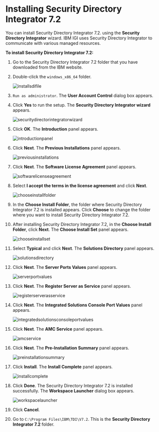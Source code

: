 [title]: # (Installing Security Directory Integrator 7.2)
[tags]: # (introduction)
[priority]: # (105)
# Installing Security Directory Integrator 7.2

You can install Security Directory Integrator 7.2. using the __Security Directory Integrator__ wizard. IBM IGI uses Security Directory Integrator to communicate with various managed resources.

__To install Security Directory Integrator 7.2:__

1. Go to the Security Directory Integrator 7.2 folder that you have downloaded from the IBM website.

1. Double-click the `windows_x86_64` folder.

   ![installsdifile](images/installsdifile.png)
1. `Run as administrator`. The __User Account Control__ dialog box appears.
1. Click __Yes__ to run the setup. The __Security Directory Integrator wizard__ appears.

   ![securitydirectorintegratorwizard](images/securitydirectorintegratorwizard.png)
1. Click __OK__. The __Introduction__ panel appears.

   ![introductionpanel](images/introductionpanel.png)
1. Click __Next__. The __Previous Installations__ panel appears.

   ![previousinstallations](images/previousinstallations.png)
1. Click __Next__. The __Software License Agreement__ panel appears.

   ![softwarelicenseagreement](images/softwarelicenseagreement.png)
1. Select __I accept the terms in the license agreement__ and click __Next__.

   ![chooseinstallfolder](images/chooseinstallfolder.png)
1. In the __Choose Install Folder__, the folder where Security Directory Integrator 7.2 is installed appears. Click __Choose__ to change the folder where you want to install Security Directory Integrator 7.2.
1. After installing Security Directory Integrator 7.2, in the __Choose Install Folder__, click __Next__. The __Choose Install Set__ panel appears.

   ![chooseinstallset](images/chooseinstallset.png)
1. Select __Typical__ and click __Next__. The __Solutions Directory__ panel appears.

   ![solutionsdirectory](images/solutionsdirectory.png)
1. Click __Next__. The __Server Ports Values__ panel appears.

   ![serverportvalues](images/serverportvalues.png)
1. Click __Next__. The __Register Server as Service__ panel appears.

   ![registerserverasservice](images/registerserverasservice.png)
1. Click __Next__. The __Integrated Solutions Console Port Values__ panel appears.

   ![integratedsolutionsconsoleportvalues](images/integratedsolutionsconsoleportvalues.png)
1. Click __Next__. The __AMC Service__ panel appears.

   ![amcservice](images/amcservice.png)
1. Click __Next__. The __Pre-Installation Summary__ panel appears.

   ![preinstallationsummary](images/preinstallationsummary.png)
1. Click __Install__. The __Install Complete__ panel appears.

   ![installcomplete](images/installcomplete.png)
1. Click __Done__. The Security Directory Integrator 7.2 is installed successfully. The __Workspace Launcher__ dialog box appears.

   ![workspacelauncher](images/workspacelauncher.png)
1. Click __Cancel__.
1. Go to `C:\Program Files\IBM\TDI\V7.2`. This is the __Security Directory Integrator 7.2__ folder.
